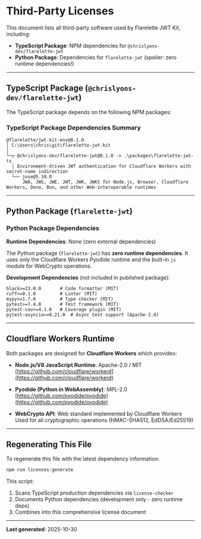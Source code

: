 # Third-Party Licenses

This document lists all third-party software used by Flarelette JWT Kit, including:

- **TypeScript Package**: NPM dependencies for `@chrislyons-dev/flarelette-jwt`
- **Python Package**: Dependencies for `flarelette-jwt` (spoiler: zero runtime dependencies!)

---

## TypeScript Package (`@chrislyons-dev/flarelette-jwt`)

The TypeScript package depends on the following NPM packages:

### TypeScript Package Dependencies Summary

```
@flarelette/jwt-kit-env@0.1.0
│ C:\Users\chris\git\flarelette-jwt-kit
│
└─┬ @chrislyons-dev/flarelette-jwt@0.1.0 -> .\packages\flarelette-jwt-ts
  │ Environment-driven JWT authentication for Cloudflare Workers with secret-name indirection
  └── jose@5.10.0
      JWA, JWS, JWE, JWT, JWK, JWKS for Node.js, Browser, Cloudflare Workers, Deno, Bun, and other Web-interoperable runtimes
```

---

## Python Package (`flarelette-jwt`)

### Python Package Dependencies

**Runtime Dependencies**: None (zero external dependencies)

The Python package (`flarelette-jwt`) has **zero runtime dependencies**. It uses only the Cloudflare Workers Pyodide runtime and the built-in `js` module for WebCrypto operations.

**Development Dependencies** (not included in published package):

```
black>=23.0.0       # Code formatter (MIT)
ruff>=0.1.0         # Linter (MIT)
mypy>=1.7.0         # Type checker (MIT)
pytest>=7.4.0       # Test framework (MIT)
pytest-cov>=4.1.0   # Coverage plugin (MIT)
pytest-asyncio>=0.21.0  # Async test support (Apache-2.0)
```

---

## Cloudflare Workers Runtime

Both packages are designed for **Cloudflare Workers** which provides:

- **Node.js/V8 JavaScript Runtime**: Apache-2.0 / MIT  
  [https://github.com/cloudflare/workerd](https://github.com/cloudflare/workerd)

- **Pyodide (Python in WebAssembly)**: MPL-2.0  
  [https://github.com/pyodide/pyodide](https://github.com/pyodide/pyodide)

- **WebCrypto API**: Web standard implemented by Cloudflare Workers  
  Used for all cryptographic operations (HMAC-SHA512, EdDSA/Ed25519)

---

## Regenerating This File

To regenerate this file with the latest dependency information:

```bash
npm run licenses:generate
```

This script:

1. Scans TypeScript production dependencies via `license-checker`
2. Documents Python dependencies (development only - zero runtime deps)
3. Combines into this comprehensive license document

---

**Last generated**: 2025-10-30
